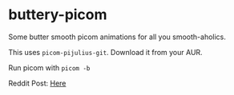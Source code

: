 # buttery-picom
Some butter smooth picom animations for all you smooth-aholics.

This uses `picom-pijulius-git`. Download it from your AUR.

Run picom with `picom -b`

Reddit Post: [Here](https://www.reddit.com/r/unixporn/comments/140w821/xmonad_picom_some_buttery_smooth_animations/)
